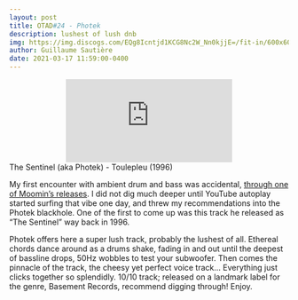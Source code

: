 ```yaml
---
layout: post
title: OTAD#24 - Photek
description: lushest of lush dnb
img: https://img.discogs.com/EQg8Icntjd1KCG8Nc2W_Nn0kjjE=/fit-in/600x600/filters:strip_icc():format(jpeg):mode_rgb():quality(90)/discogs-images/R-1907602-1251652024.jpeg.jpg
author: Guillaume Sautière
date: 2021-03-17 11:59:00-0400
---
```


<div class="row">
    <div class="col-sm mt-3 mt-md-0 video" align="center">
        <iframe src="https://www.youtube.com/embed/Sglot0a-Mas" frameborder="0" allow="accelerometer; autoplay; encrypted-media; gyroscope; picture-in-picture" allowfullscreen></iframe>
    </div>
</div>

<div class="caption">
    The Sentinel (aka Photek) - Toulepleu (1996)
</div>

My first encounter with ambient drum and bass was accidental, [through one of Moomin’s releases](/music/3_otad/). I did not dig much deeper until YouTube autoplay started surfing that vibe one day, and threw my recommendations into the Photek blackhole. One of the first to come up was this track he released as “The Sentinel” way back in 1996.

Photek offers here a super lush track, probably the lushest of all. Ethereal chords dance around as a drums shake, fading in and out until the deepest of bassline drops, 50Hz wobbles to test your subwoofer. Then comes the pinnacle of the track, the cheesy yet perfect voice track… Everything just clicks together so splendidly. 10/10 track; released on a landmark label for the genre, Basement Records, recommend digging through! Enjoy.

